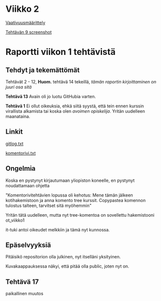 # Viikko 2

[Vaativuusmäärittely](https://github.com/arskav/ot-harjoitustyo/blob/main/dokumentaatio/vaativuusmaarittely.md)


[Tehtävän 9 screenshot](https://github.com/arskav/ot-harjoitustyo/blob/main/laskarit/viikko2/Screenshot_Tehtava_9.png)

# Raportti viikon 1 tehtävistä

## Tehdyt ja tekemättömät

Tehtävät 2 - 12, **Huom.** tehtävä 14 tekeillä, *tämän raportin kirjoittaminen on juuri osa sitä*

**Tehtävä 13** Avain oli jo luotu GitHubia varten.

**Tehtävä 1** Ei ollut oikeuksia, ehkä siitä syystä, että tein ennen kurssin virallista alkamista tai koska olen *avoimen opiskelija*. Yritän uudelleen maanataina.


## Linkit

[gitlog.txt](https://github.com/arskav/ot-harjoitustyo/blob/main/laskarit/viikko1/gitlog.txt)

[komentorivi.txt](https://github.com/arskav/ot-harjoitustyo/blob/main/laskarit/viikko1/komentorivi.txt)

## Ongelmia

Koska en pystynyt kirjautumaan yliopiston koneelle, en pystynyt noudattamaan ohjetta

"Komentorivitehtävien lopussa oli kehotus: Mene tämän jälkeen kotihakemistoon ja anna komento tree kurssit. Copypastea komennon tulostus talteen, tarvitset sitä myöhemmin"

Yritän tätä uudelleen, mutta nyt tree-komentoa on sovellettu hakemistooni ot_viikko1

it-tuki antoi oikeudet melkkiin ja tämä nyt kunnossa.

## Epäselvyyksiä

Pitäisikö repositorion olla julkinen, nyt itselläni yksityinen.

Kuvakaappauksessa näkyi, että pitää olla public, joten nyt on.

## Tehtävä 17

paikallinen muutos

